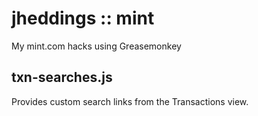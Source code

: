 jheddings :: mint
=================

My mint.com hacks using Greasemonkey

## txn-searches.js ##

Provides custom search links from the Transactions view.

